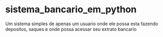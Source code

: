 # sistema_bancario_em_python
 Um sistema simples de apenas um usuario onde ele possa esta fazendo depositos, saques e onde possa acessar seu extrato bancario
